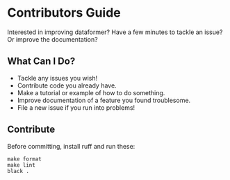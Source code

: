 # Contributors Guide

Interested in improving dataformer?
Have a few minutes to tackle an issue? Or improve the documentation?

## What Can I Do?

* Tackle any issues you wish!
* Contribute code you already have.
* Make a tutorial or example of how to do something.
* Improve documentation of a feature you found troublesome.
* File a new issue if you run into problems!

## Contribute

Before committing, install ruff and run these:

```
make format
make lint
black .
```